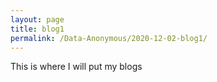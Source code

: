 ```yaml
---
layout: page
title: blog1
permalink: /Data-Anonymous/2020-12-02-blog1/
---
```


This is where I will put my blogs

